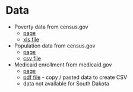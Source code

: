 # Data

* Poverty data from census.gov
  * [page](https://www.census.gov/data/tables/2017/demo/income-poverty/p60-259.html)
  * [xls file](https://www2.census.gov/programs-surveys/demo/tables/p60/259/statepov.xls)
* Population data from census.gov
  * [page](https://www2.census.gov/programs-surveys/popest/datasets/2010-2016/state/asrh/)
  * [csv file](https://www2.census.gov/programs-surveys/popest/datasets/2010-2016/state/asrh/scprc-est2016-18+pop-res.csv)
* Medicaid enrollment from medicaid.gov
  * [page](https://www.medicaid.gov/medicaid/program-information/medicaid-and-chip-enrollment-data/enrollment-mbes/index.html)
  * [pdf file](https://www.medicaid.gov/medicaid/program-information/downloads/cms-64-enrollment-report-jul-aug-2016.pdf) - copy / pasted data to create CSV
  * data not available for South Dakota

